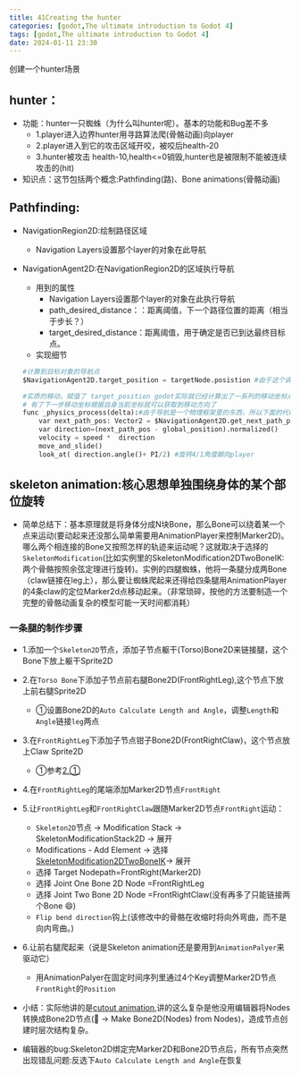 ```yaml
---
title: 41Creating the hunter
categories: [godot,The ultimate introduction to Godot 4]
tags: [godot,The ultimate introduction to Godot 4]
date: 2024-01-11 23:30
---
```


创建一个hunter场景

## hunter：
- 功能：hunter一只蜘蛛（为什么叫hunter呢）。基本的功能和Bug差不多
    - 1.player进入边界hunter用寻路算法爬(骨骼动画)向player
    - 2.player进入到它的攻击区域开咬，被咬后health-20
    - 3.hunter被攻击 health-10,health<=0销毁,hunter也是被限制不能被连续攻击的(hit)
- 知识点：这节包括两个概念:Pathfinding(路)、Bone animations(骨骼动画)

## Pathfinding:
- NavigationRegion2D:绘制路径区域
    - Navigation Layers设置那个layer的对象在此导航
- NavigationAgent2D:在NavigationRegion2D的区域执行导航
    - 用到的属性
        - Navigation Layers设置那个layer的对象在此执行导航
        - path_desired_distance：：距离阈值，下一个路径位置的距离（相当于步长？）
        - target_desired_distance：距离阈值，用于确定是否已到达最终目标点。 
    - 实现细节
    
    ```python
    #计算到目标对象的导航点
    $NavigationAgent2D.target_position = targetNode.posistion #由于这个调用会导致大量的计算，他有整个Timer每2秒设置一次

    #实质的移动。赋值了 target_position godot实际就已经计算出了一系列的移动坐标点，通过get_next_path_position()还准备好了下一步移动坐标
    # 有了下一步移动坐标根据自身当前坐标就可以获取到移动方向了
    func _physics_process(delta):#由于导航是一个物理框架里的东西，所以下面的代码要在_physics_process里处理
        var next_path_pos: Vector2 = $NavigationAgent2D.get_next_path_position()
        var direction=(next_path_pos - global_position).normalized()
        velocity = speed *  direction
        move_and_slide()
        look_at( direction.angle()+ PI/2) #旋转4/1角度朝向player
    ```

## skeleton animation:核心思想单独围绕身体的某个部位旋转
- 简单总结下：基本原理就是将身体分成N块Bone，那么Bone可以绕着某一个点来运动(要动起来还没那么简单需要用AnimationPlayer来控制Marker2D)。哪么两个相连接的Bone又按照怎样的轨迹来运动呢？这就取决于选择的`SkeletonModification`(比如实例里的SkeletonModification2DTwoBoneIK:两个骨骼按照余弦定理进行旋转)。实例的四腿蜘蛛，他将一条腿分成两Bone（claw链接在leg上），那么要让蜘蛛爬起来还得给四条腿用AnimationPlayer的4条claw的定位Marker2d点移动起来。（非常琐碎，按他的方法要制造一个完整的骨骼动画复杂的模型可能一天时间都消耗）

### 一条腿的制作步骤
- 1.添加一个`Skeleton2D`节点，添加子节点躯干(Torso)Bone2D来链接腿，这个Bone下放上躯干Sprite2D
- 2.在`Torso Bone`下添加子节点前右腿Bone2D(FrontRightLeg),这个节点下放上前右腿Sprite2D
    - ①设置Bone2D的`Auto Calculate Length and Angle`，调整`Length`和`Angle`链接`leg`两点
- 3.在`FrontRightLeg`下添加子节点钳子Bone2D(FrontRightClaw)，这个节点放上Claw Sprite2D
    - ①参考[2.①](#section_41_01)
- 4.在`FrontRightLeg`的尾端添加Marker2D节点`FrontRight`
- 5.让`FrontRightLeg`和`FrontRightClaw`跟随Marker2D节点`FrontRight`运动：
    - `Skeleton2D`节点 -> Modification Stack -> SkeletonModificationStack2D -> 展开
    - Modifications - Add Element -> 选择[SkeletonModification2DTwoBoneIK](https://docs.godotengine.org/en/stable/classes/class_skeletonmodification2dtwoboneik.html)-> 展开
    - 选择 Target Nodepath=FrontRight(Marker2D)
    - 选择  Joint One Bone 2D Node =FrontRightLeg
    - 选择  Joint Two Bone 2D Node =FrontRightClaw(没有再多了只能链接两个Bone 😄)
    - `Flip bend direction`钩上(该修改中的骨骼在收缩时将向外弯曲，而不是向内弯曲。)
- 6.让前右腿爬起来（说是Skeleton animation还是要用到`AnimationPalyer`来驱动它）
    - 用AnimationPalyer在固定时间序列里通过4个Key调整Marker2D节点`FrontRight`的`Position`

- 小结：实际他讲的是[cutout animation](https://docs.godotengine.org/en/stable/tutorials/animation/cutout_animation.html#doc-cutout-animation),讲的这么复杂是他没用编辑器将Nodes转换成Bone2D节点(🦴 -> Make Bone2D(Nodes) from Nodes)，造成节点创建时层次结构复杂。

- 编辑器的bug:Skeleton2D绑定完Marker2D和Bone2D节点后，所有节点突然出现错乱问题:反选下`Auto Calculate Length and Angle`在恢复